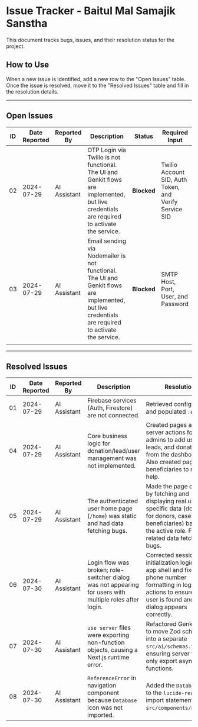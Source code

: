 # Issue Tracker - Baitul Mal Samajik Sanstha

This document tracks bugs, issues, and their resolution status for the project.

## How to Use

When a new issue is identified, add a new row to the "Open Issues" table. Once the issue is resolved, move it to the "Resolved Issues" table and fill in the resolution details.

---

## Open Issues

| ID | Date Reported | Reported By | Description | Status | Required Input |
| -- | ------------- | ----------- | ----------- | ------ | -------------- |
| 02 | 2024-07-29    | AI Assistant| OTP Login via Twilio is not functional. The UI and Genkit flows are implemented, but live credentials are required to activate the service. | **Blocked** | Twilio Account SID, Auth Token, and Verify Service SID |
| 03 | 2024-07-29    | AI Assistant| Email sending via Nodemailer is not functional. The UI and Genkit flows are implemented, but live credentials are required to activate the service. | **Blocked** | SMTP Host, Port, User, and Password |
|    |               |             |             |        |                |

---

## Resolved Issues

| ID | Date Reported | Reported By | Description | Resolution | Resolved By | Date Resolved |
| -- | ------------- | ----------- | ----------- | ---------- | ----------- | ------------- |
| 01 | 2024-07-29    | AI Assistant| Firebase services (Auth, Firestore) are not connected. | Retrieved config via tool and populated `.env` file. | AI Assistant | 2024-07-29    |
| 04 | 2024-07-29    | AI Assistant| Core business logic for donation/lead/user management was not implemented. | Created pages and server actions for admins to add users, leads, and donations from the dashboard. Also created page for beneficiaries to request help. | AI Assistant | 2024-07-30    |
| 05 | 2024-07-29    | AI Assistant| The authenticated user home page (`/home`) was static and had data fetching bugs. | Made the page dynamic by fetching and displaying real user-specific data (donations for donors, cases for beneficiaries) based on the active role. Fixed all related data fetching bugs. | AI Assistant | 2024-07-30    |
| 06 | 2024-07-30    | AI Assistant| Login flow was broken; role-switcher dialog was not appearing for users with multiple roles after login. | Corrected session initialization logic in the app shell and fixed phone number formatting in login actions to ensure the user is found and the dialog appears correctly. | AI Assistant | 2024-07-30    |
| 07 | 2024-07-30    | AI Assistant| `use server` files were exporting non-function objects, causing a Next.js runtime error. | Refactored Genkit flows to move Zod schemas into a separate `src/ai/schemas.ts` file, ensuring server files only export async functions. | AI Assistant | 2024-07-30    |
| 08 | 2024-07-30    | AI Assistant| `ReferenceError` in navigation component because `Database` icon was not imported. | Added the `Database` icon to the `lucide-react` import statement in `src/components/nav.tsx`. | AI Assistant | 2024-07-30    |